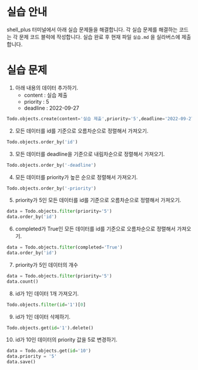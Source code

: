 # 실습 안내

shell_plus 터미널에서 아래 실습 문제들을 해결합니다.
각 실습 문제를 해결하는 코드는 각 문제 코드 블럭에 작성합니다.
실습 완료 후 현재 파일 `실습.md` 을 실라버스에 제출합니다.

# 실습 문제

1. 아래 내용의 데이터 추가하기.
   - content : 실습 제출
   - priority : 5
   - deadline : 2022-09-27

```py
Todo.objects.create(content='실습 제출',priority='5',deadline='2022-09-27')
```

2. 모든 데이터를 id를 기준으로 오름차순으로 정렬해서 가져오기.

```py
Todo.objects.order_by('id')
```

3. 모든 데이터를 deadline을 기준으로 내림차순으로 정렬해서 가져오기.

```py
Todo.objects.order_by('-deadline')
```

4. 모든 데이터를 priority가 높은 순으로 정렬해서 가져오기.

```py
Todo.objects.order_by('-priority')
```

5. priority가 5인 모든 데이터를 id를 기준으로 오름차순으로 정렬해서 가져오기.

```py
data = Todo.objects.filter(priority='5')
data.order_by('id')
```

6. completed가 True인 모든 데이터를 id를 기준으로 오름차순으로 정렬해서 가져오기.

```py
data = Todo.objects.filter(completed='True')
data.order_by('id')
```

7. priority가 5인 데이터의 개수

```py
data = Todo.objects.filter(priority='5')
data.count()
```

8. id가 1인 데이터 1개 가져오기.

```py
Todo.objects.filter(id='1')[0]
```

9. id가 1인 데이터 삭제하기.

```py
Todo.objects.get(id='1').delete()
```

10. id가 10인 데이터의 priority 값을 5로 변경하기.

```py
data = Todo.objects.get(id='10')
data.priority = '5'
data.save()
```
